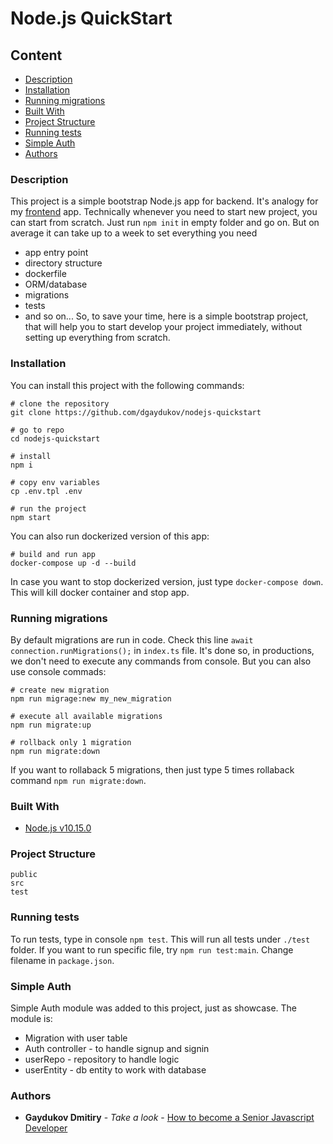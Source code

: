 # Node.js QuickStart

## Content
* [Description](#description)
* [Installation](#installation)
* [Running migrations](#running-migrations)
* [Built With](#built-with)
* [Project Structure](#project-structure)
* [Running tests](#running-tests)
* [Simple Auth](#simple-auth)
* [Authors](#authors)

### Description

This project is a simple bootstrap Node.js app for backend. It's analogy for my [frontend](https://github.com/dgaydukov/react-quickstart) app.
Technically whenever you need to start new project, you can start from scratch. Just run `npm init` in empty folder and go on. But on average it can take up to a week to set everything you need
* app entry point
* directory structure
* dockerfile
* ORM/database
* migrations
* tests
* and so on...
So, to save your time, here is a simple bootstrap project, that will help you to start develop your project immediately, without setting up everything from scratch.


### Installation

You can install this project with the following commands:
```shell
# clone the repository
git clone https://github.com/dgaydukov/nodejs-quickstart

# go to repo
cd nodejs-quickstart

# install
npm i

# copy env variables
cp .env.tpl .env

# run the project
npm start
```

You can also run dockerized version of this app:
```shell
# build and run app
docker-compose up -d --build
```

In case you want to stop dockerized version, just type `docker-compose down`. This will kill docker container and stop app.

### Running migrations

By default migrations are run in code. Check this line `await connection.runMigrations();` in `index.ts` file. It's done so, in productions, we don't need to execute any commands from console.
But you can also use console commads:

```shell
# create new migration
npm run migrage:new my_new_migration

# execute all available migrations
npm run migrate:up

# rollback only 1 migration
npm run migrate:down
```

If you want to rollaback 5 migrations, then just type 5 times rollaback command `npm run migrate:down`.



### Built With

* [Node.js v10.15.0](https://nodejs.org/fr/blog/release/v10.15.0/)




### Project Structure
```
public
src
test
```


### Running tests

To run tests, type in console `npm test`. This will run all tests under `./test` folder. If you want to run specific file, try `npm run test:main`. Change filename in `package.json`.

### Simple Auth

Simple Auth module was added to this project, just as showcase.
The module is:
* Migration with user table
* Auth controller - to handle signup and signin
* userRepo - repository to handle logic
* userEntity - db entity to work with database

### Authors

* **Gaydukov Dmitiry** - *Take a look* - [How to become a Senior Javascript Developer](https://github.com/dgaydukov/how-to-become-a-senior-js-developer)